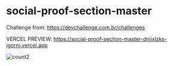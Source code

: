 # social-proof-section-master
Challenge from:  https://devchallenge.com.br/challenges

VERCEL PREVIEW: https://social-proof-section-master-dnjixlzks-igornj.vercel.app

![count2](https://user-images.githubusercontent.com/78692995/116793442-2870ca80-aa9d-11eb-85c0-a9ad4cb5508f.PNG)



